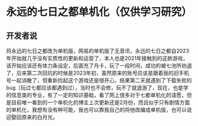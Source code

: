 # 永远的七日之都单机化（仅供学习研究）
## 开发者说

将永远的七日之都改为单机版，网易的单机版了无音讯，永远的七日之都自2023年开始就几乎没有实质性的更新和运营了，本人也是2021年接触到的这款游戏，该开始应该还有体力条设定，后面充了月卡，玩了一段时间，成功的被七池所劝退了，后来第二次回坑的时候是2023年初，虽然原来的账号应该是跟着我的旧手机号一起消散了，但重新捡起这个游戏还是很开心，结果第二天就遇到了下载失败的bug（玩过七都应该都遇到过），当时也不会修，玩不了就退游了，现在，也是学的信息类的专业，有了一定的知识基础，看了网上很多对于七都单机化的请愿，但是目前唯一看到的一个单机化的博主上次更新还是2月份，而且似乎只有剧情方面的单机化，我想有没有种可能，我也可以靠我自己的将他改编成单机版，也可以说迎娶回原来的白月光。
